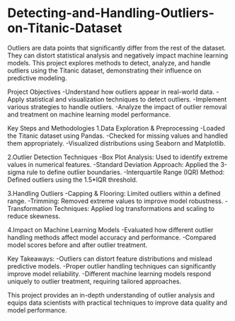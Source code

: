 # Detecting-and-Handling-Outliers-on-Titanic-Dataset
Outliers are data points that significantly differ from the rest of the dataset. They can distort statistical analysis and negatively impact machine learning models. This project explores methods to detect, analyze, and handle outliers using the Titanic dataset, demonstrating their influence on predictive modeling.

Project Objectives
-Understand how outliers appear in real-world data.
-Apply statistical and visualization techniques to detect outliers.
-Implement various strategies to handle outliers.
-Analyze the impact of outlier removal and treatment on machine learning model performance.

Key Steps and Methodologies
1.Data Exploration & Preprocessing
-Loaded the Titanic dataset using Pandas.
-Checked for missing values and handled them appropriately.
-Visualized distributions using Seaborn and Matplotlib.

2.Outlier Detection Techniques
-Box Plot Analysis: Used to identify extreme values in numerical features.
-Standard Deviation Approach: Applied the 3-sigma rule to define outlier boundaries.
-Interquartile Range (IQR) Method: Defined outliers using the 1.5*IQR threshold.

3.Handling Outliers
-Capping & Flooring: Limited outliers within a defined range.
-Trimming: Removed extreme values to improve model robustness.
-Transformation Techniques: Applied log transformations and scaling to reduce skewness.

4.Impact on Machine Learning Models
-Evaluated how different outlier handling methods affect model accuracy and performance.
-Compared model scores before and after outlier treatment.

Key Takeaways:
-Outliers can distort feature distributions and mislead predictive models.
-Proper outlier handling techniques can significantly improve model reliability.
-Different machine learning models respond uniquely to outlier treatment, requiring tailored approaches.

This project provides an in-depth understanding of outlier analysis and equips data scientists with practical techniques to improve data quality and model performance.
